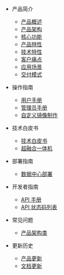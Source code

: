 
- 产品简介

  - [产品概述](/UCloudStack/README.md)
  - [产品架构](/UCloudStack/arch.md)
  - [核心功能](/UCloudStack/features.md)
  - [产品特性](/UCloudStack/advantages.md)
  - [技术特性](/UCloudStack/techadv.md)
  - [客户痛点](/UCloudStack/painpoint.md)
  - [应用场景](/UCloudStack/scenario.md)
  - [交付模式](/UCloudStack/deliver.md)

- 操作指南  

    - [用户手册](/UCloudStack/UserGuide/UserGuide.md)
    - [管理员手册](/UCloudStack/AdminGuide/AdminGuide.md)
    - [自定义镜像制作](/UCloudStack/CustomImage/CustomImage.md)

- 技术白皮书

    - [技术白皮书](/UCloudStack/TechWhitepaper/TechWhitepaper.md)
    - [超融合一体机](/UCloudStack/UHyperBox/UHyperBox.md)

- 部署指南

    - [数据中心部署](/UCloudStack/DataCenterDeploy/DataCenterDeploy.md)

- 开发者指南 

    - [API 手册](/UCloudStack/APIGuide/APIGuide.md)
    - [API 状态码列表](/UCloudStack/APIGuide/APIRetcode.md)

- 常见问题

    - [产品架构类](/UCloudStack/faq.md)

- 更新历史

    - [产品更新](/UCloudStack/Changelog/changelog.md)
    - [文档更新](/UCloudStack/Changelog/docschangelog.md)








